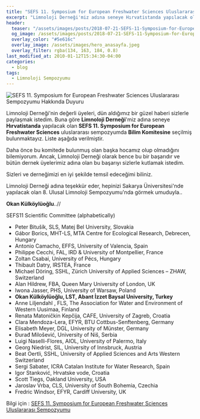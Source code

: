 ```yaml
---
title: "SEFS 11. Symposium for European Freshwater Sciences Uluslararası Sempozyumu Hakkında Duyuru"
excerpt: "Limnoloji Derneği'miz adına seneye Hırvatistanda yapılacak olan SEFS 11. Symposium for European Freshwater Sciences uluslararası sempozyumda Bilim Komitesine seçilmiş bulunmaktayız."
header:
  teaser: "/assets/images/posts/2018-07-21-SEFS-11-Symposium-for-European-Freshwater-Sciences/SEEFS_chosen-LOGO-300x300.png"
  og_image: /assets/images/posts/2018-07-21-SEFS-11-Symposium-for-European-Freshwater-Sciences/SEEFS_chosen-LOGO-300x300.png
  overlay_color: "#5e616c"
  overlay_image: /assets/images/hero_anasayfa.jpeg
  overlay_filter: rgba(134, 163, 184, 0.8)
last_modified_at: 2010-01-12T15:34:30-04:00
categories:
  - blog
tags:
  - Limnoloji Sempozyumu
---
```



<img src="{{ site.url }}{{ site.baseurl }}/assets/images/posts/2018-07-21-SEFS-11-Symposium-for-European-Freshwater-Sciences/SEEFS_chosen-LOGO-300x300.png" alt="SEFS 11. Symposium for European Freshwater Sciences Uluslararası Sempozyumu Hakkında Duyuru" class="align-center">

Limnoloji Derneği'nin değerli üyeleri, dün aldığımız bir güzel haberi sizlerle paylaşmak istedim. Buna göre **Limnoloji Derneği**'miz adına seneye **Hırvatistanda** yapılacak olan **SEFS 11. Symposium for European Freshwater Sciences** uluslararası sempozyumda **Bilim Komitesine** seçilmiş bulunmaktayız. Liste aşağıda verilmiştir.

Daha önce bu komitede bulunmuş olan başka hocamız olup olmadığını bilemiyorum. Ancak, Limnoloji Derneği olarak bence bu bir başarıdır ve bütün dernek üyelerimiz adına olan bu başarıyı sizlerle kutlamak istedim.

Sizleri ve derneğimizi en iyi şekilde temsil edeceğimi biliniz.

Limnoloji Derneği adına teşekkür eder, hepinizi Sakarya Üniversitesi'nde yapılacak olan 8. Ulusal Limnoloji Sempozyumu'nda görmek umuduyla..

**Okan Külköylüoğlu**..//


SEFS11 Scientific Committee (alphabetically)

* Peter Bitušík, SLS, Matej Bel University, Slovakia
* Gábor Borics, MHT-LS, MTA Centre for Ecological Research, Debrecen, Hungary
* Antonio Camacho, EFFS, University of Valencia, Spain
* Philippe Cecchi, FAL, IRD & University of Montpellier, France
* Zoltan Csabai, University of Pécs, Hungary
* Thibault Datry, IRSTEA, France
* Michael Döring, SSHL, Zürich University of Applied Sciences – ZHAW,  Switzerland
* Alan Hildrew, FBA, Queen Mary University of London, UK
* Iwona Jasser, PHS, University of Warsaw, Poland
* **Okan Külköylüoğlu, LST, Abant İzzet Baysal University, Turkey**
* Anne Liljendahl , FLS, The Association for Water and Environment of Western Uusimaa, Finland
* Renata Matoničkin Kepčija, CAFE, University of Zagreb, Croatia
* Clara Mendoza-Lera, EFYR, BTU Cottbus-Senftenberg, Germany
* Elisabeth Meyer, DGL, University of Münster, Germany
* Đurađ Milošević, University of Niš, Serbia
* Luigi Naselli-Flores, AIOL, University of Palermo, Italy
* Georg Niedrist, SIL, University of Innsbruck, Austria
* Beat Oertli, SSHL, University of Applied Sciences and Arts Western Switzerland
* Sergi Sabater, ICRA Catalan Institute for Water Research, Spain
* Igor Stanković, Hrvatske vode, Croatia
* Scott Tiegs, Oakland University, USA
* Jaroslav Vrba, CLS, University of South Bohemia, Czechia
* Fredric Windsor, EFYR, Cardiff University, UK

Bilgi için : [SEFS 11. Symposium for European Freshwater Sciences Uluslararası Sempozyumu](https://www.sefs11.biol.pmf.hr/scientific-committee/)
